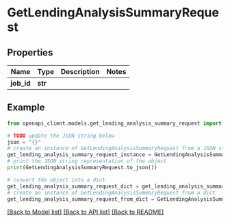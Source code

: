 # GetLendingAnalysisSummaryRequest


## Properties

Name | Type | Description | Notes
------------ | ------------- | ------------- | -------------
**job_id** | **str** |  | 

## Example

```python
from openapi_client.models.get_lending_analysis_summary_request import GetLendingAnalysisSummaryRequest

# TODO update the JSON string below
json = "{}"
# create an instance of GetLendingAnalysisSummaryRequest from a JSON string
get_lending_analysis_summary_request_instance = GetLendingAnalysisSummaryRequest.from_json(json)
# print the JSON string representation of the object
print(GetLendingAnalysisSummaryRequest.to_json())

# convert the object into a dict
get_lending_analysis_summary_request_dict = get_lending_analysis_summary_request_instance.to_dict()
# create an instance of GetLendingAnalysisSummaryRequest from a dict
get_lending_analysis_summary_request_from_dict = GetLendingAnalysisSummaryRequest.from_dict(get_lending_analysis_summary_request_dict)
```
[[Back to Model list]](../README.md#documentation-for-models) [[Back to API list]](../README.md#documentation-for-api-endpoints) [[Back to README]](../README.md)


